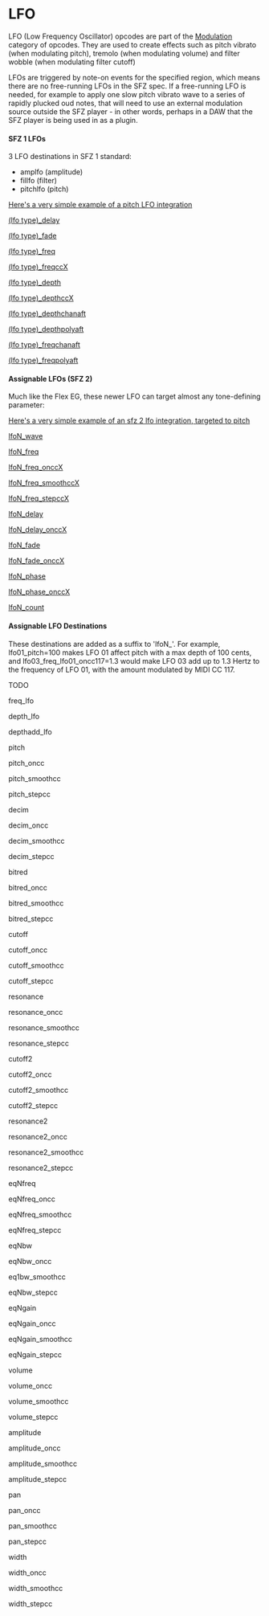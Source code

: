 ---
---
# LFO

LFO (Low Frequency Oscillator) opcodes are part of the [Modulation](/opcodes/categories#modulation)
category of opcodes. They are used to create effects such as pitch vibrato
(when modulating pitch), tremolo (when modulating volume) and filter wobble
(when modulating filter cutoff)

LFOs are triggered by note-on events for the specified region, which means there
are no free-running LFOs in the SFZ spec. If a free-running LFO is needed, for
example to apply one slow pitch vibrato wave to a series of rapidly plucked oud
notes, that will need to use an external modulation source outside the
SFZ player - in other words, perhaps in a DAW that the SFZ player is being used
in as a plugin.

#### SFZ 1 LFOs

3 LFO destinations in SFZ 1 standard:

- amplfo (amplitude)
- fillfo (filter)
- pitchlfo (pitch)

[Here's a very simple example of a pitch LFO integration](/tutorials/lfo_sfz1)

[(lfo type)_delay](/opcodes/(lfo_type)_delay)

[(lfo type)_fade](/opcodes/(lfo_type)_fade)

[(lfo type)_freq](/opcodes/(lfo_type)_freq)

[(lfo type)_freqccX](/opcodes/(lfo_type)_freq)

[(lfo type)_depth](/opcodes/(lfo_type)_depth)

[(lfo type)_depthccX](/opcodes/(lfo_type)_depth)

[(lfo type)_depthchanaft](/opcodes/(lfo_type)_depthchanaft)

[(lfo type)_depthpolyaft](/opcodes/(lfo_type)_depthpolyaft)

[(lfo type)_freqchanaft](/opcodes/(lfo_type)_freqchanaft)

[(lfo type)_freqpolyaft](/opcodes/(lfo_type)_freqpolyaft)

#### Assignable LFOs (SFZ 2)

Much like the Flex EG, these newer LFO can target almost any tone-defining parameter:

[Here's a very simple example of an sfz 2 lfo integration, targeted to pitch](/tutorials/lfo_sfz1)

[lfoN_wave](/opcodes/lfoN_wave)

[lfoN_freq](/opcodes/lfoN_freq)

[lfoN_freq_onccX](/opcodes/lfoN_freq)

[lfoN_freq_smoothccX](/opcodes/lfoN_freq_smoothccX)

[lfoN_freq_stepccX](/opcodes/lfoN_freq_stepccX)

[lfoN_delay](/opcodes/lfoN_delay)

[lfoN_delay_onccX](/opcodes/lfoN_delay)

[lfoN_fade](/opcodes/lfoN_fade)

[lfoN_fade_onccX](/opcodes/lfoN_fade)

[lfoN_phase](/opcodes/lfoN_phase)

[lfoN_phase_onccX](/opcodes/lfoN_phase)

[lfoN_count](/opcodes/lfoN_count)

#### Assignable LFO Destinations

These destinations are added as a suffix to 'lfoN_'. For example,
lfo01_pitch=100 makes LFO 01 affect pitch with a max depth of 100 cents, and
lfo03_freq_lfo01_oncc117=1.3 would make LFO 03 add up to 1.3 Hertz to the
frequency of LFO 01, with the amount modulated by MIDI CC 117.

TODO

freq_lfo

depth_lfo

depthadd_lfo

pitch

pitch_oncc

pitch_smoothcc

pitch_stepcc

decim

decim_oncc

decim_smoothcc

decim_stepcc

bitred

bitred_oncc

bitred_smoothcc

bitred_stepcc

cutoff

cutoff_oncc

cutoff_smoothcc

cutoff_stepcc

resonance

resonance_oncc

resonance_smoothcc

resonance_stepcc

cutoff2

cutoff2_oncc

cutoff2_smoothcc

cutoff2_stepcc

resonance2

resonance2_oncc

resonance2_smoothcc

resonance2_stepcc

eqNfreq

eqNfreq_oncc

eqNfreq_smoothcc

eqNfreq_stepcc

eqNbw

eqNbw_oncc

eq1bw_smoothcc

eqNbw_stepcc

eqNgain

eqNgain_oncc

eqNgain_smoothcc

eqNgain_stepcc

volume

volume_oncc

volume_smoothcc

volume_stepcc

amplitude

amplitude_oncc

amplitude_smoothcc

amplitude_stepcc

pan

pan_oncc

pan_smoothcc

pan_stepcc

width

width_oncc

width_smoothcc

width_stepcc 
